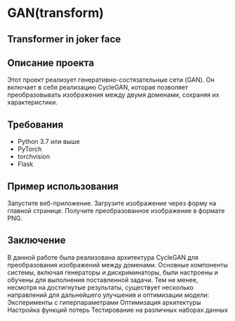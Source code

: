 # GAN(transform)
## Transformer in joker face
## Описание проекта

Этот проект реализует генеративно-состязательные сети (GAN). Он включает в себя реализацию CycleGAN, которая позволяет преобразовывать изображения между двумя доменами, сохраняя их характеристики.

## Требования

- Python 3.7 или выше
- PyTorch
- torchvision
- Flask
## Пример использования
Запустите веб-приложение.
Загрузите изображение через форму на главной странице.
Получите преобразованное изображение в формате PNG.

## Заключение
В данной работе была реализована архитектура CycleGAN для преобразования изображений между доменами. Основные компоненты системы, включая генераторы и дискриминаторы, были настроены и обучены для выполнения поставленной задачи.
Тем не менее, несмотря на достигнутые результаты, существует несколько направлений для дальнейшего улучшения и оптимизации модели:
Эксперименты с гиперпараметрами
Оптимизация архитектуры
Настройка функций потерь
Тестирование на различных наборах данных